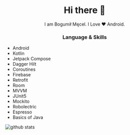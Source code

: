 <h1 align="center"> Hi there 👋 </h1>
<p align="center"> I am Bogumił Męcel. I Love ❤️ Android. </p>
<h3 align="center"> Language & Skills </h3>

- Android
- Kotlin
- Jetpack Compose
- Dagger Hilt
- Coroutines
- Firebase
- Retrofit
- Room
- MVVM
- JUnit5
- Mockito
- Robolectric
- Espresso
- Basics of Java

<img align="center" src="https://github-readme-stats.vercel.app/api?username=bodzio6978&show_icons=true&include_all_commits=true&theme=blue-white&count_private=true" alt="github stats">
